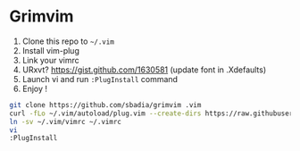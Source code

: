 # Grimvim

1. Clone this repo to `~/.vim`
2. Install vim-plug
3. Link your vimrc
4. URxvt? https://gist.github.com/1630581 (update font in .Xdefaults)
5. Launch vi and run `:PlugInstall` command
6. Enjoy !

```bash
git clone https://github.com/sbadia/grimvim .vim
curl -fLo ~/.vim/autoload/plug.vim --create-dirs https://raw.githubusercontent.com/junegunn/vim-plug/master/plug.vim
ln -sv ~/.vim/vimrc ~/.vimrc
vi
:PlugInstall
```
